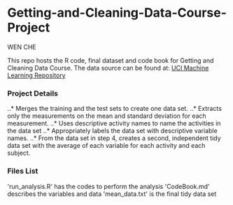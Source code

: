 # Getting-and-Cleaning-Data-Course-Project

WEN CHE

This repo hosts the R code, final dataset and code book for Getting and Cleaning Data Course.
The data source can be found at: [UCI Machine Learning Repository](archive.ics.uci.edu/ml/datasets/Human+Acitivity+Recognition+Using+Smartphones)

### Project Details
..* Merges the training and the test sets to create one data set.
..* Extracts only the measurements on the mean and standard deviation for each measurement.
..* Uses descriptive activity names to name the activities in the data set
..* Appropriately labels the data set with descriptive variable names.
..* From the data set in step 4, creates a second, independent tidy data set with the average of each variable for each activity and each subject.

### Files List
'run_analysis.R' has the codes to perform the analysis 
'CodeBook.md' describes the variables and data
'mean_data.txt' is the final tidy data set
